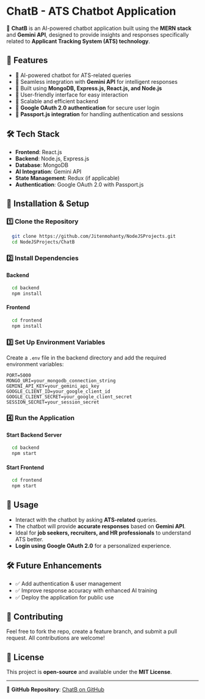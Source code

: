 # ChatB - ATS Chatbot Application

🚀 **ChatB** is an AI-powered chatbot application built using the **MERN stack** and **Gemini API**, designed to provide insights and responses specifically related to **Applicant Tracking System (ATS) technology**.

## 📌 Features
- 🔹 AI-powered chatbot for ATS-related queries
- 🔹 Seamless integration with **Gemini API** for intelligent responses
- 🔹 Built using **MongoDB, Express.js, React.js, and Node.js**
- 🔹 User-friendly interface for easy interaction
- 🔹 Scalable and efficient backend
- 🔹 **Google OAuth 2.0 authentication** for secure user login
- 🔹 **Passport.js integration** for handling authentication and sessions

## 🛠️ Tech Stack
- **Frontend**: React.js
- **Backend**: Node.js, Express.js
- **Database**: MongoDB
- **AI Integration**: Gemini API
- **State Management**: Redux (if applicable)
- **Authentication**: Google OAuth 2.0 with Passport.js

## 🚀 Installation & Setup

### 1️⃣ Clone the Repository
```bash
  git clone https://github.com/Jitenmohanty/NodeJSProjects.git
  cd NodeJSProjects/ChatB
```

### 2️⃣ Install Dependencies
#### Backend
```bash
  cd backend
  npm install
```

#### Frontend
```bash
  cd frontend
  npm install
```

### 3️⃣ Set Up Environment Variables
Create a `.env` file in the backend directory and add the required environment variables:
```env
PORT=5000
MONGO_URI=your_mongodb_connection_string
GEMINI_API_KEY=your_gemini_api_key
GOOGLE_CLIENT_ID=your_google_client_id
GOOGLE_CLIENT_SECRET=your_google_client_secret
SESSION_SECRET=your_session_secret
``` 

### 4️⃣ Run the Application
#### Start Backend Server
```bash
  cd backend
  npm start
```
#### Start Frontend
```bash
  cd frontend
  npm start
```

## 📌 Usage
- Interact with the chatbot by asking **ATS-related** queries.
- The chatbot will provide **accurate responses** based on **Gemini API**.
- Ideal for **job seekers, recruiters, and HR professionals** to understand ATS better.
- **Login using Google OAuth 2.0** for a personalized experience.

## 🛠️ Future Enhancements
- ✅ Add authentication & user management
- ✅ Improve response accuracy with enhanced AI training
- ✅ Deploy the application for public use

## 🤝 Contributing
Feel free to fork the repo, create a feature branch, and submit a pull request. All contributions are welcome!

## 📄 License
This project is **open-source** and available under the **MIT License**.

---
🔗 **GitHub Repository**: [ChatB on GitHub](https://github.com/Jitenmohanty/NodeJSProjects/tree/master/ChatB)
